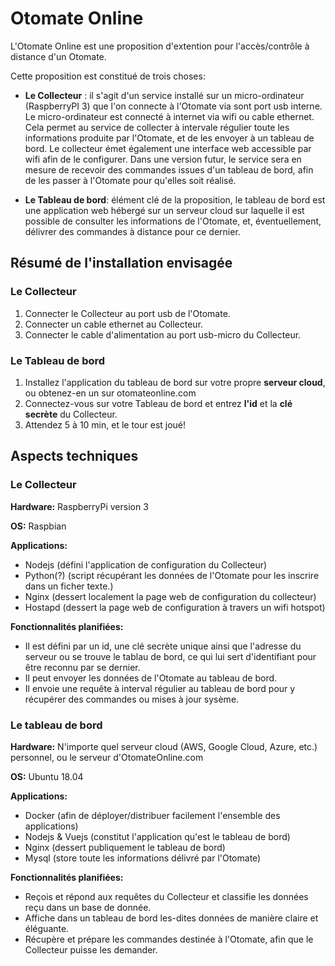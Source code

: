 # Otomate Online
L'Otomate Online est une proposition d'extention pour l'accès/contrôle à distance d'un Otomate.

Cette proposition est constitué de trois choses:
- **Le Collecteur** : il s'agit d'un service installé sur un micro-ordinateur (RaspberryPI 3) que l'on connecte à l'Otomate via sont port usb interne. Le micro-ordinateur est connecté à internet via wifi ou cable ethernet. Cela permet au service de collecter à intervale régulier toute les informations produite par l'Otomate, et de les envoyer à un tableau de bord. Le collecteur émet également une interface web accessible par wifi afin de le configurer. Dans une version futur, le service sera en mesure de recevoir des commandes issues d'un tableau de bord, afin de les passer à l'Otomate pour qu'elles soit réalisé.

- **Le Tableau de bord**: élément clé de la proposition, le tableau de bord est une application web hébergé sur un serveur cloud sur laquelle il est possible de consulter les informations de l'Otomate, et, éventuellement, délivrer des commandes à distance pour ce dernier.

## Résumé de l'installation envisagée
### Le Collecteur
1. Connecter le Collecteur au port usb de l'Otomate.
1. Connecter un cable ethernet au Collecteur.
1. Connecter le cable d'alimentation au port usb-micro du Collecteur.

### Le Tableau de bord
1. Installez l'application du tableau de bord sur votre propre **serveur cloud**, ou obtenez-en un sur otomateonline.com
1. Connectez-vous sur votre Tableau de bord et entrez **l'id** et la **clé secrète** du Collecteur.
1. Attendez 5 à 10 min, et le tour est joué! 

## Aspects techniques

### Le Collecteur
**Hardware:** RaspberryPi version 3

**OS:** Raspbian

**Applications:**
- Nodejs (défini l'application de configuration du Collecteur)
- Python(?) (script récupérant les données de l'Otomate pour les inscrire dans un ficher texte.)  
- Nginx (dessert localement la page web de configuration du collecteur)
- Hostapd (dessert la page web de configuration à travers un wifi hotspot)

**Fonctionnalités planifiées:**
- Il est défini par un id, une clé secrète unique ainsi que l'adresse du serveur ou se trouve le tablau de bord, ce qui lui sert d'identifiant pour être reconnu par se dernier.
- Il peut envoyer les données de l'Otomate au tableau de bord.
- Il envoie une requête à interval régulier au tableau de bord pour y récupérer des commandes ou mises à jour sysème.

### Le tableau de bord
**Hardware:** N'importe quel serveur cloud (AWS, Google Cloud, Azure, etc.) personnel, ou le serveur d'OtomateOnline.com

**OS:** Ubuntu 18.04

**Applications:**
- Docker (afin de déployer/distribuer facilement l'ensemble des applications)
- Nodejs & Vuejs (constitut l'application qu'est le tableau de bord)
- Nginx (dessert publiquement le tableau de bord)
- Mysql (store toute les informations délivré par l'Otomate)

**Fonctionnalités planifiées:**
- Reçois et répond aux requêtes du Collecteur et classifie les données reçu dans un base de donnée.
- Affiche dans un tableau de bord les-dites données de manière claire et éléguante.
- Récupère et prépare les commandes destinée à l'Otomate, afin que le Collecteur puisse les demander.

